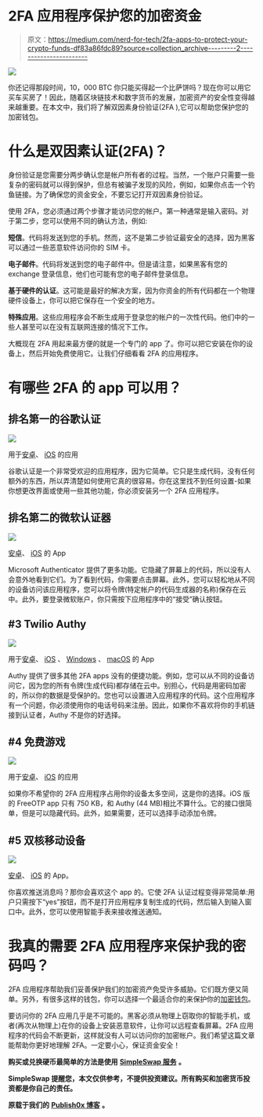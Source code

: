 # 2FA 应用程序保护您的加密资金

> 原文：<https://medium.com/nerd-for-tech/2fa-apps-to-protect-your-crypto-funds-df83a86fdc89?source=collection_archive---------2----------------------->

![](img/28c770f251855f55810cc17581b28e76.png)

你还记得那段时间，10，000 BTC 你只能买得起一个比萨饼吗？现在你可以用它买车买房了！因此，随着区块链技术和数字货币的发展，加密资产的安全性变得越来越重要。在本文中，我们将了解双因素身份验证(2FA ),它可以帮助您保护您的加密钱包。

# **什么是双因素认证(2FA)？**

身份验证是您需要分两步确认您是帐户所有者的过程。当然，一个账户只需要一些复杂的密码就可以得到保护，但总有被骗子发现的风险，例如，如果你点击一个钓鱼链接。为了确保您的资金安全，不要忘记打开双因素身份验证。

使用 2FA，您必须通过两个步骤才能访问您的帐户。第一种通常是输入密码。对于第二步，您可以使用不同的确认方法，例如:

**短信**。代码将发送到您的手机。然而，这不是第二步验证最安全的选择，因为黑客可以通过一些恶意软件访问你的 SIM 卡。

**电子邮件**。代码将发送到您的电子邮件中。但是请注意，如果黑客有您的 exchange 登录信息，他们也可能有您的电子邮件登录信息。

**基于硬件的认证**。这可能是最好的解决方案，因为你资金的所有代码都在一个物理硬件设备上，你可以把它保存在一个安全的地方。

**特殊应用**。这些应用程序会不断生成用于登录您的帐户的一次性代码。他们中的一些人甚至可以在没有互联网连接的情况下工作。

大概现在 2FA 用起来最方便的就是一个专门的 app 了。你可以把它安装在你的设备上，然后开始免费使用它。让我们仔细看看 2FA 的应用程序。

# 有哪些 2FA 的 app 可以用？

## 排名第一的谷歌认证

![](img/9fd3839b461851d054cb72fcf7e1ca3f.png)

用于[安卓](https://play.google.com/store/apps/details?id=com.google.android.apps.authenticator2)、 [iOS](https://apps.apple.com/app/google-authenticator/id388497605) 的应用

谷歌认证是一个非常受欢迎的应用程序，因为它简单。它只是生成代码，没有任何额外的东西，所以弄清楚如何使用它真的很容易。你在这里找不到任何设置-如果你想更改界面或使用一些其他功能，你必须安装另一个 2FA 应用程序。

## 排名第二的微软认证器

![](img/f56ee3013e744d725961eac128499548.png)

[安卓](https://play.google.com/store/apps/details?id=com.azure.authenticator)、 [iOS](https://apps.apple.com/app/microsoft-authenticator/id983156458) 的 App

Microsoft Authenticator 提供了更多功能。它隐藏了屏幕上的代码，所以没有人会意外地看到它们。为了看到代码，你需要点击屏幕。此外，您可以轻松地从不同的设备访问该应用程序，您可以将令牌(特定帐户的代码生成器的名称)保存在云中。此外，要登录微软账户，你只需按下应用程序中的“接受”确认按钮。

## #3 Twilio Authy

![](img/6a65989768add157d6808c7c390601d4.png)

用于[安卓](https://play.google.com/store/apps/details?id=com.authy.authy)、 [iOS](https://apps.apple.com/app/authy/id494168017) 、 [Windows](https://authy.com/download/) 、 [macOS](https://authy.com/download/) 的 App

Authy 提供了很多其他 2FA apps 没有的便捷功能。例如，您可以从不同的设备访问它，因为您的所有令牌(生成代码)都存储在云中。别担心，代码是用密码加密的，所以你的数据是受保护的。您也可以设置进入应用程序的代码。这个应用程序有一个问题，你必须使用你的电话号码来注册。因此，如果你不喜欢将你的手机链接到认证者，Authy 不是你的好选择。

## #4 免费游戏

![](img/dcb4038beb6322c2888564e5bbdb5c73.png)

用于[安卓](https://play.google.com/store/apps/details?id=org.fedorahosted.freeotp)、 [iOS](https://apps.apple.com/app/freeotp-authenticator/id872559395) 的应用

如果你不希望你的 2FA 应用程序占用你的设备太多空间，这是你的选择。iOS 版的 FreeOTP app 只有 750 KB，和 Authy (44 MB)相比不算什么。它的接口很简单，但是可以隐藏代码。此外，如果需要，还可以选择手动添加令牌。

## #5 双核移动设备

![](img/7df720c4f5cf239173eb1dfcfc9c22d0.png)

[安卓](https://play.google.com/store/apps/details?id=com.duosecurity.duomobile)、 [iOS](https://apps.apple.com/app/duo-mobile/id422663827) 的 App。

你喜欢推送消息吗？那你会喜欢这个 app 的。它使 2FA 认证过程变得非常简单:用户只需按下“yes”按钮，而不是打开应用程序复制生成的代码，然后输入到输入窗口中。此外，您可以使用智能手表来接收推送通知。

# 我真的需要 2FA 应用程序来保护我的密码吗？

2FA 应用程序帮助我们妥善保护我们的加密资产免受许多威胁。它们既方便又简单。另外，有很多这样的钱包，你可以选择一个最适合你的来保护你的[加密钱包](https://simpleswap.io/blog/how-to-create-a-crypto-wallet)。

要访问你的 2FA 应用几乎是不可能的。黑客必须从物理上窃取你的智能手机，或者(再次从物理上)在你的设备上安装恶意软件，让你可以远程查看屏幕。2FA 应用程序的代码会不断更新，这样就没有人可以访问你的加密帐户。我们希望这篇文章能帮助你更好地理解 2FA。一定要小心，保证资金安全！

**购买或兑换硬币最简单的方法是使用** [**SimpleSwap 服务**](https://simpleswap.io/?utm_source=medium&utm_medium=portal&utm_campaign=bitcoinetfs) **。**

**SimpleSwap 提醒您，本文仅供参考，不提供投资建议。所有购买和加密货币投资都是你自己的责任。**

**原载于我们的** [**Publish0x 博客**](https://www.publish0x.com/simpleswap-blog/2fa-apps-to-protect-your-crypto-funds-xkppqgw) **。**